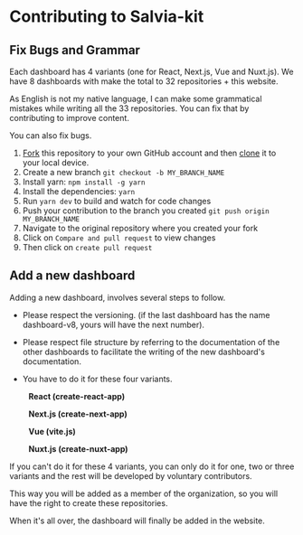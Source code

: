 # Contributing to Salvia-kit

## Fix Bugs and Grammar

Each dashboard has 4 variants (one for React, Next.js, Vue and Nuxt.js). 
We have 8 dashboards with make the total to 32 repositories + this website.

As English is not my native language, I can make some grammatical mistakes while writing all the 33 repositories. You can fix that by contributing to improve content.
 

You can also fix bugs.

1. [Fork](https://help.github.com/articles/fork-a-repo/) this repository to your own GitHub account and then [clone](https://help.github.com/articles/cloning-a-repository/) it to your local device.
2. Create a new branch `git checkout -b MY_BRANCH_NAME`
3. Install yarn: `npm install -g yarn`
4. Install the dependencies: `yarn`
5. Run `yarn dev` to build and watch for code changes
6. Push your contribution to the branch you created `git push origin MY_BRANCH_NAME`
7. Navigate to the original repository where you created your fork
8. Click on `Compare and pull request` to view changes
9. Then click on `create pull request`

## Add a new dashboard

Adding a new dashboard, involves several steps to follow.

- Please respect the versioning. (if the last dashboard has the name dashboard-v8, yours will have the next number).


- Please respect file structure by referring to the documentation of the other dashboards to facilitate the writing of the new dashboard's documentation.


- You have to do it for these four variants.<p style="padding-left: 10px; font-weight: bold">React (create-react-app)</p><p style="padding-left: 10px; font-weight: bold">Next.js (create-next-app)</p><p style="padding-left: 10px; font-weight: bold">Vue (vite.js)</p><p style="padding-left: 10px; font-weight: bold">Nuxt.js (create-nuxt-app)</p>

If you can't do it for these 4 variants, you can only do it for one, two or three variants and the rest will be developed by voluntary contributors.

This way you will be added as a member of the organization, so you will have the right to create these repositories.

When it's all over, the dashboard will finally be added in the website.
